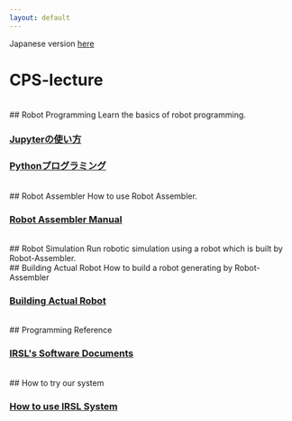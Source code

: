 ```yaml
---
layout: default
---
```


Japanese version [here](./index.ja.html)

# CPS-lecture
<br>
## Robot Programming
Learn the basics of robot programming.

### [Jupyterの使い方](https://github.com/IRSL-tut/CPS-lecture/wiki/Jupyter%E3%81%AE%E4%BD%BF%E3%81%84%E6%96%B9)

### [Pythonプログラミング](https://github.com/IRSL-tut/CPS-lecture/wiki/Python%E3%83%97%E3%83%AD%E3%82%B0%E3%83%A9%E3%83%9F%E3%83%B3%E3%82%B0)

<br>
## Robot Assembler
How to use Robot Assembler.

### [Robot Assembler Manual](https://github.com/IRSL-tut/CPS-lecture/wiki/RobotAssembler%E3%81%AE%E4%BD%BF%E3%81%84%E6%96%B9)

<br>
## Robot Simulation
Run robotic simulation using a robot which is built by Robot-Assembler.

<br>
## Building Actual Robot
How to build a robot generating by Robot-Assembler

### [Building Actual Robot](https://github.com/IRSL-tut/CPS-lecture/wiki/Assember%E3%81%A7%E4%BD%9C%E3%81%A3%E3%81%9F%E3%83%AD%E3%83%9C%E3%83%83%E3%83%88%E3%81%AE%E4%BD%9C%E6%88%90%E6%96%B9%E6%B3%95)

<br>
## Programming Reference

### [IRSL's Software Documents](https://irsl-tut.github.io/irsl_documents/)

<br>
## How to try our system

### [How to use IRSL System](https://github.com/IRSL-tut/irsl_docker_irsl_system)